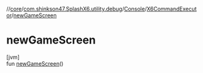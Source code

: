 //[core](../../../../index.md)/[com.shinkson47.SplashX6.utility.debug](../../index.md)/[Console](../index.md)/[X6CommandExecutor](index.md)/[newGameScreen](new-game-screen.md)

# newGameScreen

[jvm]\
fun [newGameScreen](new-game-screen.md)()

